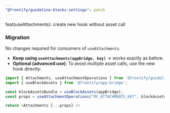 ```yaml
---
"@frontify/guideline-blocks-settings": patch
---
```


feat(useAttachments): create new hook without asset call

### Migration
No changes required for consumers of `useAttachments`.  

- **Keep using `useAttachments(appBridge, key)`** → works exactly as before.  
- **Optional (advanced use)**: To avoid multiple asset calls, use the new hook directly:

```ts
import { Attachments, useAttachmentOperations } from '@frontify/guideline-blocks-settings';
import { useBlockAssets } from '@frontify/app-bridge';

const blockAssetsBundle = useBlockAssets(appBridge);
const props = useAttachmentOperations("MY_ATTACHMENTS_KEY", blockAssetsBundle);

return <Attachments {...props} />
